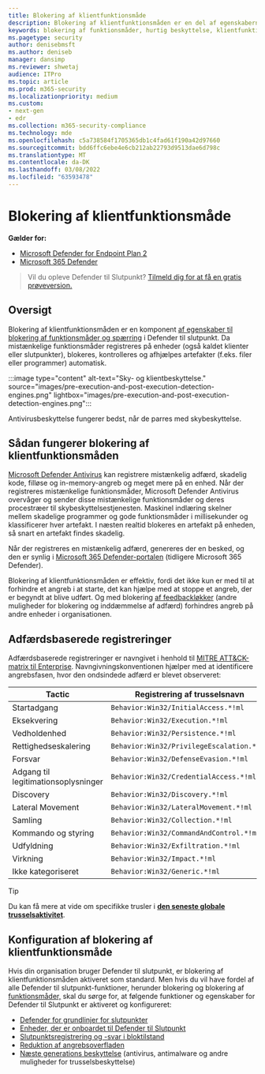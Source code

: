 ```yaml
---
title: Blokering af klientfunktionsmåde
description: Blokering af klientfunktionsmåden er en del af egenskaberne for blokering og inddæmmelse i Microsoft Defender til slutpunkt
keywords: blokering af funktionsmåder, hurtig beskyttelse, klientfunktionsmåde, Microsoft Defender til slutpunkt
ms.pagetype: security
author: denisebmsft
ms.author: deniseb
manager: dansimp
ms.reviewer: shwetaj
audience: ITPro
ms.topic: article
ms.prod: m365-security
ms.localizationpriority: medium
ms.custom:
- next-gen
- edr
ms.collection: m365-security-compliance
ms.technology: mde
ms.openlocfilehash: c5a738584f1705365db1c4fad61f190a42d97660
ms.sourcegitcommit: bdd6ffc6ebe4e6cb212ab22793d9513dae6d798c
ms.translationtype: MT
ms.contentlocale: da-DK
ms.lasthandoff: 03/08/2022
ms.locfileid: "63593478"
---
```

# <a name="client-behavioral-blocking"></a>Blokering af klientfunktionsmåde

**Gælder for:**
- [Microsoft Defender for Endpoint Plan 2](https://go.microsoft.com/fwlink/p/?linkid=2154037)
- [Microsoft 365 Defender](https://go.microsoft.com/fwlink/?linkid=2118804)

> Vil du opleve Defender til Slutpunkt? [Tilmeld dig for at få en gratis prøveversion.](https://signup.microsoft.com/create-account/signup?products=7f379fee-c4f9-4278-b0a1-e4c8c2fcdf7e&ru=https://aka.ms/MDEp2OpenTrial?ocid=docs-wdatp-assignaccess-abovefoldlink)

## <a name="overview"></a>Oversigt

Blokering af klientfunktionsmåden er en komponent [af egenskaber til blokering af funktionsmåder og spærring](behavioral-blocking-containment.md) i Defender til slutpunkt. Da mistænkelige funktionsmåder registreres på enheder (også kaldet klienter eller slutpunkter), blokeres, kontrolleres og afhjælpes artefakter (f.eks. filer eller programmer) automatisk.

:::image type="content" alt-text="Sky- og klientbeskyttelse." source="images/pre-execution-and-post-execution-detection-engines.png" lightbox="images/pre-execution-and-post-execution-detection-engines.png":::

Antivirusbeskyttelse fungerer bedst, når de parres med skybeskyttelse.

## <a name="how-client-behavioral-blocking-works"></a>Sådan fungerer blokering af klientfunktionsmåden

[Microsoft Defender Antivirus](microsoft-defender-antivirus-in-windows-10.md) kan registrere mistænkelig adfærd, skadelig kode, filløse og in-memory-angreb og meget mere på en enhed. Når der registreres mistænkelige funktionsmåder, Microsoft Defender Antivirus overvåger og sender disse mistænkelige funktionsmåder og deres procestræer til skybeskyttelsestjenesten. Maskinel indlæring skelner mellem skadelige programmer og gode funktionsmåder i millisekunder og klassificerer hver artefakt. I næsten realtid blokeres en artefakt på enheden, så snart en artefakt findes skadelig.

Når der registreres en mistænkelig adfærd, genereres der en besked, og den er synlig i [Microsoft 365 Defender-portalen](/microsoft-365/security/defender/microsoft-365-defender) (tidligere Microsoft 365 Defender).[](alerts-queue.md)

Blokering af klientfunktionsmåden er effektiv, fordi det ikke kun er med til at forhindre et angreb i at starte, det kan hjælpe med at stoppe et angreb, der er begyndt at blive udført. Og med blokering [af feedbackløkker](feedback-loop-blocking.md) (andre muligheder for blokering og inddæmmelse af adfærd) forhindres angreb på andre enheder i organisationen.

## <a name="behavior-based-detections"></a>Adfærdsbaserede registreringer

Adfærdsbaserede registreringer er navngivet i henhold til [MITRE ATT&CK-matrix til Enterprise](https://attack.mitre.org/matrices/enterprise). Navngivningskonventionen hjælper med at identificere angrebsfasen, hvor den ondsindede adfærd er blevet observeret:

|Tactic|Registrering af trusselsnavn|
|---|---|
|Startadgang|`Behavior:Win32/InitialAccess.*!ml`|
|Eksekvering|`Behavior:Win32/Execution.*!ml`|
|Vedholdenhed|`Behavior:Win32/Persistence.*!ml`|
|Rettighedseskalering|`Behavior:Win32/PrivilegeEscalation.*!ml`|
|Forsvar|`Behavior:Win32/DefenseEvasion.*!ml`|
|Adgang til legitimationsoplysninger|`Behavior:Win32/CredentialAccess.*!ml`|
|Discovery|`Behavior:Win32/Discovery.*!ml`|
|Lateral Movement|`Behavior:Win32/LateralMovement.*!ml`|
|Samling|`Behavior:Win32/Collection.*!ml`|
|Kommando og styring|`Behavior:Win32/CommandAndControl.*!ml`|
|Udfyldning|`Behavior:Win32/Exfiltration.*!ml`|
|Virkning|`Behavior:Win32/Impact.*!ml`|
|Ikke kategoriseret|`Behavior:Win32/Generic.*!ml`|

> [!TIP]
> Du kan få mere at vide om specifikke trusler i **[den seneste globale trusselsaktivitet](https://www.microsoft.com/wdsi/threats)**.

## <a name="configuring-client-behavioral-blocking"></a>Konfiguration af blokering af klientfunktionsmåde

Hvis din organisation bruger Defender til slutpunkt, er blokering af klientfunktionsmåden aktiveret som standard. Men hvis du vil have fordel af alle Defender til slutpunkt-funktioner, herunder blokering og blokering af [funktionsmåder,](behavioral-blocking-containment.md) skal du sørge for, at følgende funktioner og egenskaber for Defender til Slutpunkt er aktiveret og konfigureret:

- [Defender for grundlinjer for slutpunkter](configure-machines-security-baseline.md)
- [Enheder, der er onboardet til Defender til Slutpunkt](onboard-configure.md)
- [Slutpunktsregistrering og -svar i bloktilstand](edr-in-block-mode.md)
- [Reduktion af angrebsoverfladen](attack-surface-reduction.md)
- [Næste generations beskyttelse](configure-microsoft-defender-antivirus-features.md) (antivirus, antimalware og andre muligheder for trusselsbeskyttelse)

